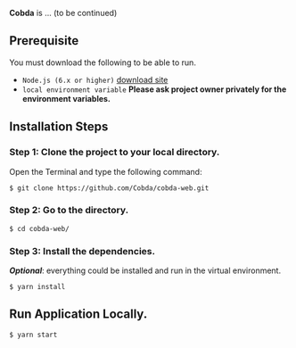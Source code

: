 **Cobda** is ... (to be continued)

## Prerequisite

You must download the following to be able to run.

- `Node.js (6.x or higher)` [download site](https://nodejs.org/en/download/package-manager/)
- `local environment variable` **Please ask project owner privately for the environment variables.**

## Installation Steps

### Step 1: Clone the project to your local directory.

Open the Terminal and type the following command:

    $ git clone https://github.com/Cobda/cobda-web.git

### Step 2: Go to the directory.

    $ cd cobda-web/

### Step 3: Install the dependencies.

***Optional***: everything could be installed and run in the virtual environment.

    $ yarn install

## Run Application Locally.

    $ yarn start




